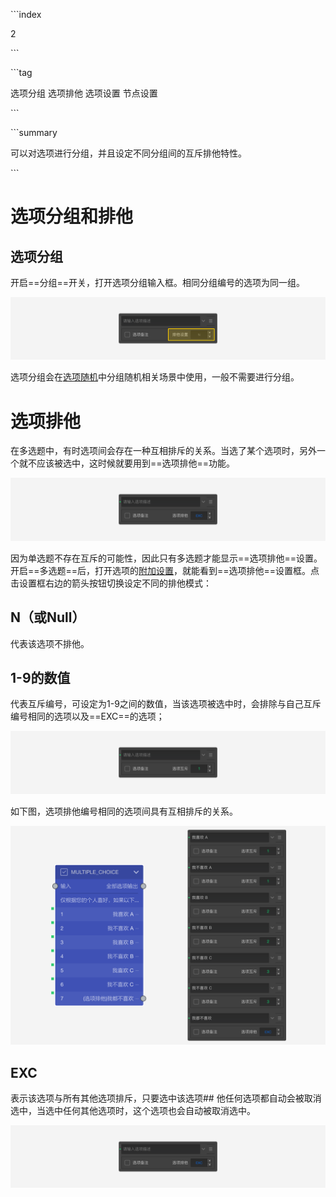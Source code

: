 \```index

2

\```

\```tag

选项分组 选项排他 选项设置 节点设置

\```

\```summary

可以对选项进行分组，并且设定不同分组间的互斥排他特性。

\```

# 选项分组和排他

## 选项分组

开启==分组==开关，打开选项分组输入框。相同分组编号的选项为同一组。

<img src='../assets/03optionSetting/02optionGroupAndExclude/section.png'>

选项分组会在[选项随机](../../11nodeSettings/05questionGeneralSetting/05randomOption.md)中分组随机相关场景中使用，一般不需要进行分组。

# 选项排他

在多选题中，有时选项间会存在一种互相排斥的关系。当选了某个选项时，另外一个就不应该被选中，这时候就要用到==选项排他==功能。

<img src='../assets/03optionSetting/02optionGroupAndExclude/exclusive.png'>

因为单选题不存在互斥的可能性，因此只有多选题才能显示==选项排他==设置。开启==多选题==后，打开选项的[附加设置](../../11nodeSettings/03optionSetting/06additionalSetting.md)，就能看到==选项排他==设置框。点击设置框右边的箭头按钮切换设定不同的排他模式：

## N（或Null）

代表该选项不排他。

## 1-9的数值

代表互斥编号，可设定为1-9之间的数值，当该选项被选中时，会排除与自己互斥编号相同的选项以及==EXC==的选项；

<img src='../assets/03optionSetting/02optionGroupAndExclude/group-exclusive.png'>

如下图，选项排他编号相同的选项间具有互相排斥的关系。

<img src='../assets/03optionSetting/02optionGroupAndExclude/nodes-icon.png'>

## EXC

表示该选项与所有其他选项排斥，只要选中该选项## 他任何选项都自动会被取消选中，当选中任何其他选项时，这个选项也会自动被取消选中。

<img src='../assets/03optionSetting/02optionGroupAndExclude/exclusive.png'>
